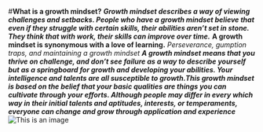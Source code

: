 

#**What is a growth mindset?**
***Growth mindset describes a way of viewing challenges and setbacks. People who have a growth mindset believe that even if they struggle with certain skills, their abilities aren’t set in stone. They think that with work, their skills can improve over time.***
**A growth mindset is synonymous with a love of learning.**
 *Perseverance, gumption traps, and maintaining a growth mindset*
 ***A growth mindset means that you thrive on challenge, and don’t see failure as a way to describe yourself but as a springboard for growth and developing your abilities. Your intelligence and talents are all susceptible to growth.This growth mindset is based on the belief that your basic qualities are things you can cultivate through your efforts. Although people may differ in every which way in their initial talents and aptitudes, interests, or temperaments, everyone can change and grow through application and experience***
 ![This is an image](https://www.google.com/url?sa=i&url=https%3A%2F%2Fwww.edweek.org)
